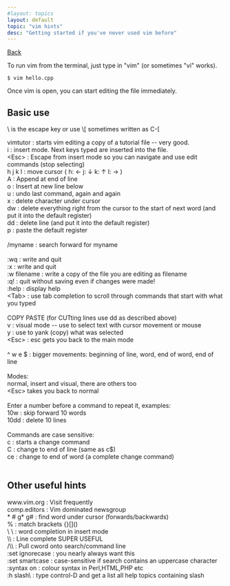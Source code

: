 ```yaml
---
#layout: topics
layout: default
topic: "vim hints"
desc: "Getting started if you've never used vim before"
---
```


[Back](../)

To run vim from the terminal, just type in "vim" (or sometimes "vi" works).

```
$ vim hello.cpp
```
Once vim is open, you can start editing the file immediately. 

<h2>Basic use</h2>
\<Esc\> is the escape key or use \<ctrl\>[  sometimes written as C-[<br/>

vimtutor    : starts vim editing a copy of a tutorial file -- very good.<br/>
i           : insert mode. Next keys typed are inserted into the file.<br/>
\<Esc\>     : Escape from insert mode so you can navigate and use edit commands (stop selecting)<br/>
h j k l     : move cursor ( h: ←  j: ↓  k: ↑  l: → )<br/>
A           : Append at end of line<br/>
o           : Insert at new line below<br/>
u           : undo last command, again and again<br/>
x           : delete character under cursor<br/>
dw          : delete everything right from the cursor to the start of next word (and put it into the default register)<br/>
dd          : delete line (and put it into the default register)<br/>
p           : paste the default register<br/>
<br/>
/myname     : search forward for myname<br/>
<br/>
:wq         : write and quit<br/>
:x          : write and quit<br/>
:w filename : write a copy of the file you are editing as filename<br/>
:q!         : quit without saving even if changes were made!<br/>
:help       : display help<br/>
\<Tab\>       : use tab completion to scroll through commands that start with what you typed<br/>
<br/>
COPY PASTE  (for CUTting lines use dd as described above)<br/>
v           : visual mode -- use to select text with cursor movement or mouse<br/>
y           : use to yank (copy) what was selected<br/>
\<Esc\>       : esc gets you back to the main mode<br/>
<br/>
^ w e $     : bigger movements: beginning of line, word, end of word, end of line<br/>
<br/>
Modes:<br/>
 normal, insert and visual, there are others too<br/>
 \<Esc\>    takes you back to normal<br/>
<br/>
Enter a number before a command to repeat it, examples:<br/>
   10w      : skip forward 10 words<br/>
   10dd     : delete 10 lines<br/>
<br/>
Commands are case sensitive:<br/>
   c        : starts a change command<br/>
   C        : change to end of line (same as c$)<br/>
   ce       : change to end of word (a complete change command)<br/>
<br/>
<h2>Other useful hints</h2>
www.vim.org   : Visit frequently<br/>
comp.editors  : Vim dominated newsgroup<br/>
* # g* g#     : find word under cursor (forwards/backwards)<br/>
%             : match brackets {}[]()<br/>
\<C-N\> \<C-P\>   : word completion in insert mode<br/>
\<C-X\>\<C-L\>    : Line complete SUPER USEFUL<br/>
/\<C-R\>\<C-W\>   : Pull cword onto search/command line<br/>
:set ignorecase : you nearly always want this<br/>
:set smartcase  : case-sensitive if search contains an uppercase character<br/>
:syntax on    : colour syntax in Perl,HTML,PHP etc<br/>
:h slash\<C-D\> : type control-D and get a list all help topics containing slash<br/>
